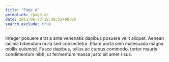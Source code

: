```yaml
---
title: "Page A"
permalink: /page-a/
date: 2011-06-23T18:38:52+00:00
search_exclude: true
---
```


Integer posuere erat a ante venenatis dapibus posuere velit aliquet. Aenean lacinia bibendum nulla sed consectetur. Etiam porta sem malesuada magna mollis euismod. Fusce dapibus, tellus ac cursus commodo, tortor mauris condimentum nibh, ut fermentum massa justo sit amet risus.